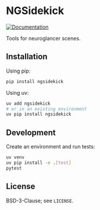 # NGSidekick

[![Documentation](https://img.shields.io/badge/docs-latest-blue.svg)](https://janelia-flyem.github.io/ngsidekick/docs/index.html)

Tools for neuroglancer scenes.


## Installation

Using pip:

```bash
pip install ngsidekick
```

Using uv:

```bash
uv add ngsidekick
# or in an existing environment
uv pip install ngsidekick
```

## Development

Create an environment and run tests:

```bash
uv venv
uv pip install -e .[test]
pytest
```

## License

BSD-3-Clause; see `LICENSE`.

